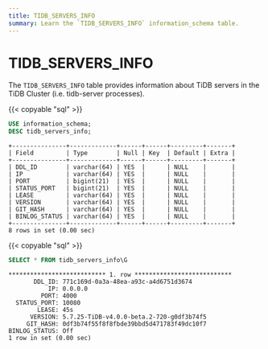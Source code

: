 ```yaml
---
title: TIDB_SERVERS_INFO
summary: Learn the `TIDB_SERVERS_INFO` information_schema table.
---
```


# TIDB_SERVERS_INFO

The `TIDB_SERVERS_INFO` table provides information about TiDB servers in the TiDB Cluster (i.e. tidb-server processes).

{{< copyable "sql" >}}

```sql
USE information_schema;
DESC tidb_servers_info;
```

```
+---------------+-------------+------+------+---------+-------+
| Field         | Type        | Null | Key  | Default | Extra |
+---------------+-------------+------+------+---------+-------+
| DDL_ID        | varchar(64) | YES  |      | NULL    |       |
| IP            | varchar(64) | YES  |      | NULL    |       |
| PORT          | bigint(21)  | YES  |      | NULL    |       |
| STATUS_PORT   | bigint(21)  | YES  |      | NULL    |       |
| LEASE         | varchar(64) | YES  |      | NULL    |       |
| VERSION       | varchar(64) | YES  |      | NULL    |       |
| GIT_HASH      | varchar(64) | YES  |      | NULL    |       |
| BINLOG_STATUS | varchar(64) | YES  |      | NULL    |       |
+---------------+-------------+------+------+---------+-------+
8 rows in set (0.00 sec)
```

{{< copyable "sql" >}}

```sql
SELECT * FROM tidb_servers_info\G
```

```
*************************** 1. row ***************************
       DDL_ID: 771c169d-0a3a-48ea-a93c-a4d6751d3674
           IP: 0.0.0.0
         PORT: 4000
  STATUS_PORT: 10080
        LEASE: 45s
      VERSION: 5.7.25-TiDB-v4.0.0-beta.2-720-g0df3b74f5
     GIT_HASH: 0df3b74f55f8f8fbde39bbd5d471783f49dc10f7
BINLOG_STATUS: Off
1 row in set (0.00 sec)
```
